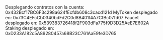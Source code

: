 Desplegando contratos con la cuenta: 0x432Bcf17BC6F3c298a624fEcfdb608c3cacd121d
MyToken desplegado en: 0x73C4EFcCb0340bdFd2C0d8B401f4A7CfBc07fd07
Faucet desplegado en: 0x539383726418f2F903dFa775f9D3D25AeE7E602A
Staking desplegado en: 0xD233A182c5A89280457a68B23C761AaE9fe3D765
